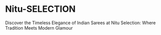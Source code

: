# Nitu-SELECTION
Discover the Timeless Elegance of Indian Sarees at Nitu Selection: Where Tradition Meets Modern Glamour
